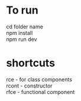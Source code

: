 # **To run** <br/>
cd folder name<br/>
  npm install<br/>
  npm run dev<br/>



 # __shortcuts__ <br/>
  rce - for class components <br/>
  rcont - constructor <br/>
  rfce - functional component<br/>
